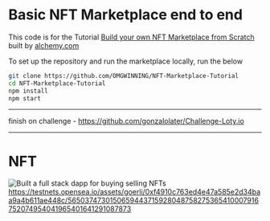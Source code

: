 # Basic NFT Marketplace end to end

This code is for the Tutorial [Build your own NFT Marketplace from Scratch](https://docs.alchemy.com/alchemy/) built by [alchemy.com](https://alchemy.com)

To set up the repository and run the marketplace locally, run the below
```bash
git clone https://github.com/OMGWINNING/NFT-Marketplace-Tutorial
cd NFT-Marketplace-Tutorial
npm install
npm start
```

------------------------------------------------------------------------------------------------------------------------------------------------------------------

finish on challenge - https://github.com/gonzalolater/Challenge-Loty.io

------------------------------------------------------------------------------------------------------------------------------------------------------------------
# NFT

![Built a full stack dapp for buying   selling NFTs](https://user-images.githubusercontent.com/42863568/236948942-a48402fe-8d3a-46c9-99b1-da4a54b39f2a.jpeg)
https://testnets.opensea.io/assets/goerli/0xf4910c763ed4e47a585e2d34baa9a4b611ae448c/5650374730150659443715928048758275365410007916752074954041965401641291087873
